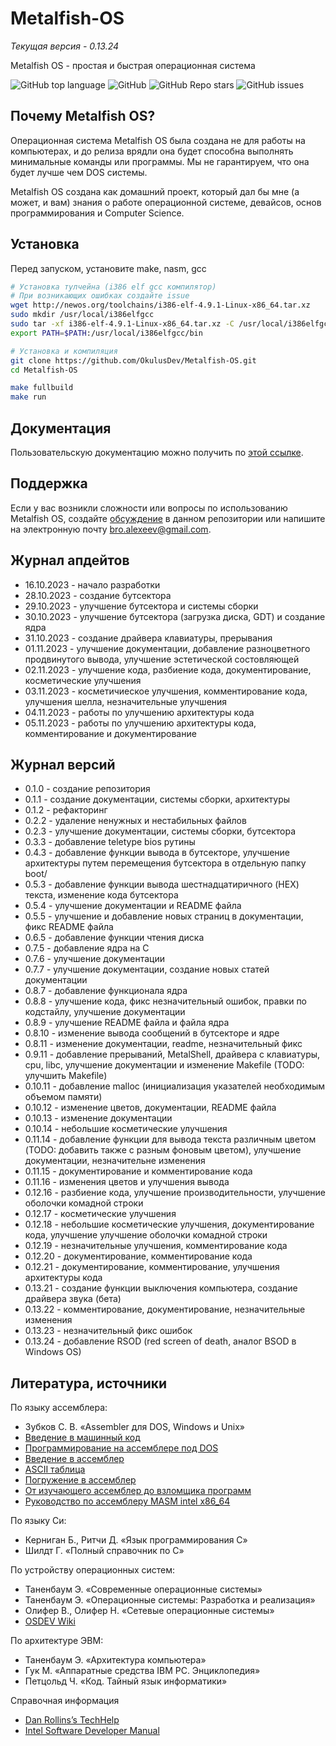 # Metalfish-OS

*Текущая версия - 0.13.24*

Metalfish OS - простая и быстрая операционная система

![GitHub top language](https://img.shields.io/github/languages/top/OkulusDev/Metalfish-OS)
![GitHub](https://img.shields.io/github/license/OkulusDev/Metalfish-OS)
![GitHub Repo stars](https://img.shields.io/github/stars/OkulusDev/Metalfish-OS)
![GitHub issues](https://img.shields.io/github/issues/OkulusDev/Metalfish-OS)

## Почему Metalfish OS?

Операционная система Metalfish OS была создана не для работы на компьютерах, и до релиза врядли она будет способна выполнять минимальные команды или программы. Мы не гарантируем, что она будет лучше чем DOS системы.

Metalfish OS создана как домашний проект, который дал бы мне (а может, и вам) знания о работе операционной системе, девайсов, основ программирования и Computer Science.

## Установка

Перед запуском, установите make, nasm, gcc

```bash
# Установка тулчейна (i386 elf gcc компилятор)
# При возникающих ошибках создайте issue
wget http://newos.org/toolchains/i386-elf-4.9.1-Linux-x86_64.tar.xz
sudo mkdir /usr/local/i386elfgcc
sudo tar -xf i386-elf-4.9.1-Linux-x86_64.tar.xz -C /usr/local/i386elfgcc --strip-components=1
export PATH=$PATH:/usr/local/i386elfgcc/bin

# Установка и компиляция
git clone https://github.com/OkulusDev/Metalfish-OS.git
cd Metalfish-OS

make fullbuild
make run
```

## Документация
Пользовательскую документацию можно получить по [этой ссылке](./docs/ru/index.md).

[Релизы программы]: https://github.com/OkulusDev/Metalfish-OS/releases

## Поддержка
Если у вас возникли сложности или вопросы по использованию Metalfish OS, создайте 
[обсуждение](https://github.com/OkulusDev/Metalfish-OS/issues/new/choose) в данном репозитории или напишите на электронную почту <bro.alexeev@gmail.com>.

## Журнал апдейтов

 + 16.10.2023 - начало разработки
 + 28.10.2023 - создание бутсектора
 + 29.10.2023 - улучшение бутсектора и системы сборки
 + 30.10.2023 - улучшение бутсектора (загрузка диска, GDT) и создание ядра
 + 31.10.2023 - создание драйвера клавиатуры, прерывания
 + 01.11.2023 - улучшение документации, добавление разноцветного продвинутого вывода, улучшение эстетической состовляющей
 + 02.11.2023 - улучшение кода, разбиение кода, документирование, косметические улучшения
 + 03.11.2023 - косметичиеское улучшения, комментирование кода, улучшения шелла, незначительные улучшения
 + 04.11.2023 - работы по улучшению архитектуры кода
 + 05.11.2023 - работы по улучшению архитектуры кода, комментирование и документирование

## Журнал версий

 + 0.1.0 - создание репозитория
 + 0.1.1 - создание документации, системы сборки, архитектуры
 + 0.1.2 - рефакторинг
 + 0.2.2 - удаление ненужных и нестабильных файлов
 + 0.2.3 - улучшение документации, системы сборки, бутсектора
 + 0.3.3 - добавление teletype bios рутины
 + 0.4.3 - добавление функции вывода в бутсекторе, улучшение архитектуры путем перемещения бутсектора в отдельную папку boot/
 + 0.5.3 - добавление функции вывода шестнадцатиричного (HEX) текста, изменение кода бутсектора
 + 0.5.4 - улучшение документации и README файла
 + 0.5.5 - улучшение и добавление новых страниц в документации, фикс README файла
 + 0.6.5 - добавление функции чтения диска
 + 0.7.5 - добавление ядра на C
 + 0.7.6 - улучшение документации
 + 0.7.7 - улучшение документации, создание новых статей документации
 + 0.8.7 - добавление функционала ядра
 + 0.8.8 - улучшение кода, фикс незначительный ошибок, правки по кодстайлу, улучшение документации
 + 0.8.9 - улучшение README файла и файла ядра
 + 0.8.10 - изменение вывода сообщений в бутсекторе и ядре
 + 0.8.11 - изменение документации, readme, незначительный фикс
 + 0.9.11 - добавление прерываний, MetalShell, драйвера с клавиатуры, cpu, libc, улучшение документации и изменение Makefile (TODO: улучшить Makefile)
 + 0.10.11 - добавление malloc (инициализация указателей необходимым объемом памяти)
 + 0.10.12 - изменение цветов, документации, README файла
 + 0.10.13 - изменение документации
 + 0.10.14 - небольшие косметические улучшения
 + 0.11.14 - добавление функции для вывода текста различным цветом (TODO: добавить также с разным фоновым цветом), улучшение документации, незначительне изменения
 + 0.11.15 - документирование и комментирование кода
 + 0.11.16 - изменения цветов и улучшения вывода
 + 0.12.16 - разбиение кода, улучшение производительности, улучшение оболочки комадной строки
 + 0.12.17 - косметические улучшения
 + 0.12.18 - небольшие косметические улучшения, документирование кода, улучшение улучшение оболочки комадной строки
 + 0.12.19 - незначительные улучшения, комментирование кода
 + 0.12.20 - документирование, комментирование кода
 + 0.12.21 - документирование, комментирование, улучшения архитектуры кода
 + 0.13.21 - создание функции выключения компьютера, создание драйвера звука (бета)
 + 0.13.22 - комментирование, документирование, незначительные изменения
 + 0.13.23 - незначительный фикс ошибок
 + 0.13.24 - добавление RSOD (red screen of death, аналог BSOD в Windows OS)
 
## Литература, источники

По языку ассемблера:

 + Зубков С. В. «Assembler для DOS, Windows и Unix»
 + [Введение в машинный код](http://wasm.ru/article.php?article=1022001)
 + [Программирование на ассемблере под DOS](http://wasm.ru/article.php?article=1022003)
 + [Введение в ассемблер](https://hackware.ru/?p=8654)
 + [ASCII таблица](https://www.asciitable.com/)
 + [Погружение в ассемблер](https://xakep.ru/2017/09/11/asm-course-1/)
 + [От изучающего ассемблер до взломщика программ](https://wasm.in/attachments/skljarov-i-izuchaem-assembler-za-7-dnej-pdf.2906/)
 + [Руководство по ассемблеру MASM intel x86_64](https://metanit.com/assembler/tutorial/)

По языку Си:

 + Керниган Б., Ритчи Д. «Язык программирования C»
 + Шилдт Г. «Полный справочник по C»

По устройству операционных систем:

 + Таненбаум Э. «Современные операционные системы»
 + Таненбаум Э. «Операционные системы: Разработка и реализация»
 + Олифер В., Олифер Н. «Сетевые операционные системы»
 + [OSDEV Wiki](http://osdev.org)

По архитектуре ЭВМ:

 + Таненбаум Э. «Архитектура компьютера»
 + Гук М. «Аппаратные средства IBM PC. Энциклопедия»
 + Петцольд Ч. «Код. Тайный язык информатики»

Справочная информация

 + [Dan Rollins’s TechHelp](http://webpages.charter.net/danrollins/techhelp/index.htm)
 + [Intel Software Developer Manual](http://www.intel.com/products/processor/manuals/)
